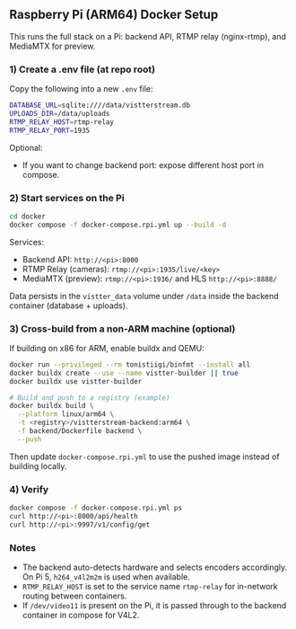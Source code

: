 ## Raspberry Pi (ARM64) Docker Setup

This runs the full stack on a Pi: backend API, RTMP relay (nginx-rtmp), and MediaMTX for preview.

### 1) Create a .env file (at repo root)

Copy the following into a new `.env` file:

```bash
DATABASE_URL=sqlite:////data/vistterstream.db
UPLOADS_DIR=/data/uploads
RTMP_RELAY_HOST=rtmp-relay
RTMP_RELAY_PORT=1935
```

Optional:
- If you want to change backend port: expose different host port in compose.

### 2) Start services on the Pi

```bash
cd docker
docker compose -f docker-compose.rpi.yml up --build -d
```

Services:
- Backend API: `http://<pi>:8000`
- RTMP Relay (cameras): `rtmp://<pi>:1935/live/<key>`
- MediaMTX (preview): `rtmp://<pi>:1936/` and HLS `http://<pi>:8888/`

Data persists in the `vistter_data` volume under `/data` inside the backend container (database + uploads).

### 3) Cross-build from a non-ARM machine (optional)

If building on x86 for ARM, enable buildx and QEMU:

```bash
docker run --privileged --rm tonistiigi/binfmt --install all
docker buildx create --use --name vistter-builder || true
docker buildx use vistter-builder

# Build and push to a registry (example)
docker buildx build \
  --platform linux/arm64 \
  -t <registry>/vistterstream-backend:arm64 \
  -f backend/Dockerfile backend \
  --push
```

Then update `docker-compose.rpi.yml` to use the pushed image instead of building locally.

### 4) Verify

```bash
docker compose -f docker-compose.rpi.yml ps
curl http://<pi>:8000/api/health
curl http://<pi>:9997/v1/config/get
```

### Notes

- The backend auto-detects hardware and selects encoders accordingly. On Pi 5, `h264_v4l2m2m` is used when available.
- `RTMP_RELAY_HOST` is set to the service name `rtmp-relay` for in-network routing between containers.
- If `/dev/video11` is present on the Pi, it is passed through to the backend container in compose for V4L2.



